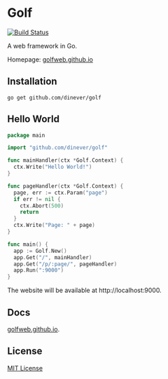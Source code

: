 # Golf

[![Build Status](https://drone.io/github.com/dinever/golf/status.png)](https://drone.io/github.com/dinever/golf/latest)

A web framework in Go.

Homepage: [golfweb.github.io](http://golfweb.github.io)

## Installation

    go get github.com/dinever/golf

## Hello World

```go
package main

import "github.com/dinever/golf"

func mainHandler(ctx *Golf.Context) {
  ctx.Write("Hello World!")
}

func pageHandler(ctx *Golf.Context) {
  page, err := ctx.Param("page")
  if err != nil {
    ctx.Abort(500)
    return
  }
  ctx.Write("Page: " + page)
}

func main() {
  app := Golf.New()
  app.Get("/", mainHandler)
  app.Get("/p/:page/", pageHandler)
  app.Run(":9000")
}
```

The website will be available at http://localhost:9000.

## Docs

[golfweb.github.io](http://golfweb.github.io).

## License

[MIT License](/LICENSE)
